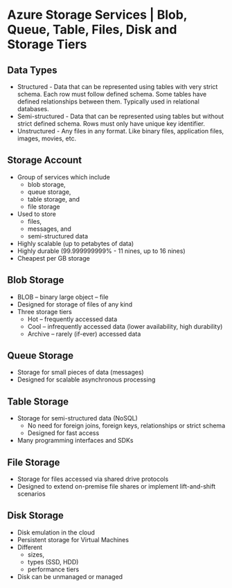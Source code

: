 # Azure Storage Services | Blob, Queue, Table, Files, Disk and Storage Tiers

## Data Types
- Structured - Data that can be represented using tables with very strict schema. Each row must follow defined schema. Some tables have defined relationships between them. Typically used in relational databases.
- Semi-structured - Data that can be represented using tables but without strict defined schema. Rows must only have unique key identifier.
- Unstructured - Any files in any format. Like binary files, application files, images, movies, etc.

## Storage Account
- Group of services which include
    - blob storage,
    - queue storage,
    - table storage, and
    - file storage
- Used to store
    - files,
    - messages, and
    - semi-structured data
- Highly scalable (up to petabytes of data)
- Highly durable (99.999999999% - 11 nines, up to 16 nines)
- Cheapest per GB storage

## Blob Storage
- BLOB – binary large object – file
- Designed for storage of files of any kind
- Three storage tiers
    - Hot – frequently accessed data
    - Cool – infrequently accessed data (lower availability, high durability)
    - Archive – rarely (if-ever) accessed data

## Queue Storage
- Storage for small pieces of data (messages)
- Designed for scalable asynchronous processing

## Table Storage
- Storage for semi-structured data (NoSQL)
    - No need for foreign joins, foreign keys, relationships or strict schema
    - Designed for fast access
- Many programming interfaces and SDKs

## File Storage
- Storage for files accessed via shared drive protocols
- Designed to extend on-premise file shares or implement lift-and-shift scenarios

## Disk Storage
- Disk emulation in the cloud
- Persistent storage for Virtual Machines
- Different
    - sizes,
    - types (SSD, HDD)
    - performance tiers
- Disk can be unmanaged or managed